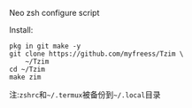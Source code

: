 Neo zsh configure script



Install:

```shell
pkg in git make -y
git clone https://github.com/myfreess/Tzim \
	~/Tzim
cd ~/Tzim
make zim
```

注:`zshrc`和`~/.termux`被备份到`~/.local`目录
